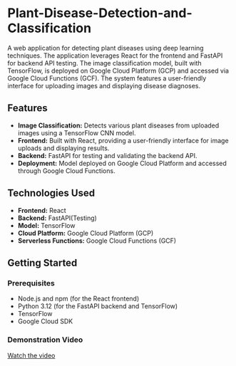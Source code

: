# Plant-Disease-Detection-and-Classification

A web application for detecting plant diseases using deep learning techniques. The application leverages React for the frontend and FastAPI for backend API testing. The image classification model, built with TensorFlow, is deployed on Google Cloud Platform (GCP) and accessed via Google Cloud Functions (GCF). The system features a user-friendly interface for uploading images and displaying disease diagnoses.

## Features

- **Image Classification:** Detects various plant diseases from uploaded images using a TensorFlow CNN model.
- **Frontend:** Built with React, providing a user-friendly interface for image uploads and displaying results.
- **Backend:** FastAPI for testing and validating the backend API.
- **Deployment:** Model deployed on Google Cloud Platform and accessed through Google Cloud Functions.

## Technologies Used

- **Frontend:** React
- **Backend:** FastAPI(Testing)
- **Model:** TensorFlow
- **Cloud Platform:** Google Cloud Platform (GCP)
- **Serverless Functions:** Google Cloud Functions (GCF)

## Getting Started

### Prerequisites

- Node.js and npm (for the React frontend)
- Python 3.12 (for the FastAPI backend and TensorFlow)
- TensorFlow
- Google Cloud SDK

### Demonstration Video
[Watch the video](https://youtu.be/ihqR6of66Cc)
